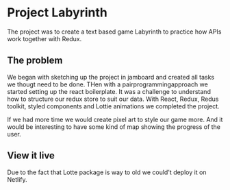 # Project Labyrinth

The project was to create a text based game Labyrinth to practice how APIs work together with Redux. 


## The problem

We began with sketching up the project in jamboard and created all tasks we thougt need to be done. THen with a pairprogrammingapproach we started setting up the react boilerplate. It was a challenge to understand how to structure our redux store to suit our data. With React, Redux, Redus toolkit, styled components and Lottie animations we completed the project. 

If we had more time we would create pixel art to style our game more. And it would be interesting to have some kind of map showing the progress of the user. 

## View it live

Due to the fact that Lotte package is way to old we could't deploy it on Netlify. 
